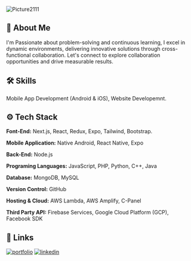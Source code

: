 
![Picture2111](https://github.com/zeon-X/zeon-X/assets/73699852/5c23b7b6-acef-4c4d-8411-0e35203a70f8)

## 🚀 About Me
I'm Passionate about problem-solving and continuous learning, I excel in dynamic environments, delivering innovative solutions through cross-functional collaboration. Let's connect to explore collaboration opportunities and drive measurable results.


## 🛠 Skills

Mobile App Development (Android & iOS), Website Developemnt.

## ⚙️ Tech Stack

**Font-End:** Next.js, React, Redux, Expo, Tailwind, Bootstrap.

**Mobile Application:** Native Android, React Native, Expo

**Back-End:** Node.js

**Programing Languages:** JavaScript, PHP, Python, C++, Java

**Database:** MongoDB, MySQL

**Version Control:** GitHub

**Hosting & Cloud:** AWS Lambda, AWS Amplify, C-Panel

**Third Party API:** Firebase Services, Google Cloud Platform (GCP), Facebook SDK


## 🔗 Links
[![portfolio](https://img.shields.io/badge/my_portfolio-000?style=for-the-badge&logo=ko-fi&logoColor=white)](https://mdshefatzeon.xyz/)
[![linkedin](https://img.shields.io/badge/linkedin-0A66C2?style=for-the-badge&logo=linkedin&logoColor=white)]([https://www.linkedin.com/](https://www.linkedin.com/in/mdshefatzeon/))

